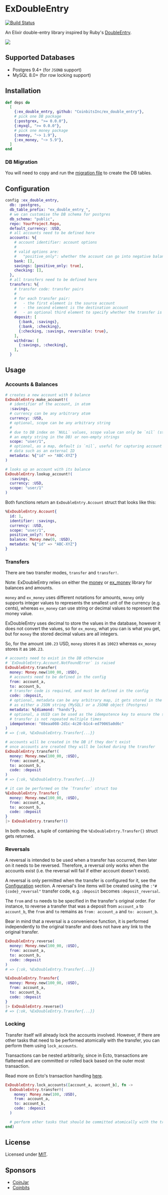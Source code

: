 # ExDoubleEntry

[![Build Status](https://github.com/coinjar/ex_double_entry/actions/workflows/ci.yml/badge.svg)](https://github.com/coinjar/ex_double_entry/actions)

An Elixir double-entry library inspired by Ruby's [DoubleEntry](https://github.com/envato/double_entry).

![](https://i.imgur.com/QqrlYZ9.png)

## Supported Databases

- Postgres 9.4+ (for `JSONB` support)
- MySQL 8.0+ (for row locking support)

## Installation

```elixir
def deps do
  [
    {:ex_double_entry, github: "CoinbitsInc/ex_double_entry"},
    # pick one DB package
    {:postgrex, ">= 0.0.0"},
    {:myxql, ">= 0.0.0"},
    # pick one money package
    {:money, "~> 1.9"},
    {:ex_money, "~> 5.9"},
  ]
end
```

### DB Migration

You will need to copy and run the [migration file](priv/repo/migrations/001_ex_double_entry_tables.exs) to create the DB tables.

## Configuration

```elixir
config :ex_double_entry,
  db: :postgres,
  db_table_prefix: "ex_double_entry_",
  # we can customise the DB schema for postgres
  db_schema: "public",
  repo: YourProject.Repo,
  default_currency: :USD,
  # all accounts need to be defined here
  accounts: %{
    # account identifier: account options
    #
    # valid options are:
    #   "positive_only": whether the account can go into negative balance
    bank: [],
    savings: [positive_only: true],
    checking: [],
  },
  # all transfers need to be defined here
  transfers: %{
    # transfer code: transfer pairs
    #
    # for each transfer pair:
    #   - the first element is the source account
    #   - the second element is the destination account
    #   - an optional third element to specify whether the transfer is reversible
    deposit: [
      {:bank, :savings},
      {:bank, :checking},
      {:checking, :savings, reversible: true},
    ],
    withdraw: [
      {:savings, :checking},
    ],
  }
```

## Usage

### Accounts & Balances

```elixir
# creates a new account with 0 balance
ExDoubleEntry.make_account!(
  # identifier of the account, in atom
  :savings,
  # currency can be any arbitrary atom
  currency: :USD,
  # optional, scope can be any arbitrary string
  #
  # due to DB index on `NULL` values, scope value can only be `nil` (stored as
  # an empty string in the DB) or non-empty strings
  scope: "user/1",
  # optional, as a map, default is `nil`, useful for capturing account related
  # data such as an external ID
  metadata: %{"id" => "ABC-XYZ"}
)

# looks up an account with its balance
ExDoubleEntry.lookup_account!(
  :savings,
  currency: :USD,
  scope: "user/1"
)
```

Both functions return an `ExDoubleEntry.Account` struct that looks like this:

```elixir
%ExDoubleEntry.Account{
  id: 1,
  identifier: :savings,
  currency: :USD,
  scope: "user/1",
  positive_only?: true,
  balance: Money.new(0, :USD),
  metadata: %{"id" => "ABC-XYZ"}
}
```

### Transfers

There are two transfer modes, `transfer` and `transfer!`.

Note: ExDoubleEntry relies on either the
[money](https://github.com/elixirmoney/money) or
[ex_money](https://github.com/kipcole9/money) library for balances and amounts.

`money` and `ex_money` uses different notations for amounts, `money` only
supports integer values to represents the smallest unit of the currency (e.g.
cents), whereas `ex_money` can use string or decimal values to represent the
money value.

ExDoubleEntry uses decimal to store the values in the database, however it does
not convert the values, so for `ex_money`, what you can is what you get, but for
`money` the stored decimal values are all integers.

So, for the amount `100.23` USD, `money` stores it as `10023` whereas `ex_money`
stores it as `100.23`.

```elixir
# accounts need to exist in the DB otherwise
# `ExDoubleEntry.Account.NotFoundError` is raised
ExDoubleEntry.transfer(
  money: Money.new(100_00, :USD),
  # accounts need to be defined in the config
  from: account_a,
  to: account_b,
  # transfer code is required, and must be defined in the config
  code: :deposit,
  # optional, metadata can be any arbitrary map, it gets stored in the DB
  # as either a JSON string (MySQL) or a JSONB object (Postgres)
  metadata: %{diamond: "hands"},
  # optional, a UUID can be used as the idempotence key to ensure the same
  # transfer is not repeated multiple times
  idempotence: "08eaa008-2d1c-4c20-b1c4-ed79065a0d6c"
)
# => {:ok, %ExDoubleEntry.Transfer{...}}

# accounts will be created in the DB if they don't exist
# once accounts are created they will be locked during the transfer
ExDoubleEntry.transfer!(
  money: Money.new(100_00, :USD),
  from: account_a,
  to: account_b,
  code: :deposit
)
# => {:ok, %ExDoubleEntry.Transfer{...}}

# it can be performed on the `Transfer` struct too
%ExDoubleEntry.Transfer{
  money: Money.new(100_00, :USD),
  from: account_a,
  to: account_b,
  code: :deposit
}
|> ExDoubleEntry.transfer!()
```

In both modes, a tuple of containing the `%ExDoubleEntry.Transfer{}` struct gets
returned.

### Reversals

A reversal is intended to be used when a transfer has occurred, then later on it
needs to be reversed. Therefore, a reversal only works when the accounts exist
(i.e. the reversal will fail if either account doesn't exist).

A reversal is only permitted when the transfer is configured for it, see the
[Configuration](#configuration) section. A reversal's line items will be created
using the `:"#{code}_reversal"` transfer code, e.g. `:deposit` becomes
`:deposit_reversal`.

The `from` and `to` needs to be specified in the transfer's original order. For
instance, to reverse a transfer that was a deposit from `account_a` to
`account_b`, the `from` and `to` remains as `from: account_a` and
`to: account_b`.

Bear in mind that a reversal is a convenience function, it is performed
independently to the original transfer and does not have any link to the
original transfer.

```elixir
ExDoubleEntry.reverse(
  money: Money.new(100_00, :USD),
  from: account_a,
  to: account_b,
  code: :deposit
)
# => {:ok, %ExDoubleEntry.Transfer{...}}

%ExDoubleEntry.Transfer{
  money: Money.new(100_00, :USD),
  from: account_a,
  to: account_b,
  code: :deposit
}
|> ExDoubleEntry.reverse()
# => {:ok, %ExDoubleEntry.Transfer{...}}
```

### Locking

Transfer itself will already lock the accounts involved. However, if there are
other tasks that need to be performed atomically with the transfer, you can
perform them using `lock_accounts`.

Transactions can be nested arbitrarily, since in Ecto, transactions are
flattened and are committed or rolled back based on the outer most transaction.

Read more on Ecto's transaction handling [here](https://hexdocs.pm/ecto/Ecto.Repo.html#c:transaction/2).

```elixir
ExDoubleEntry.lock_accounts([account_a, account_b], fn ->
  ExDoubleEntry.transfer!(
    money: Money.new(100, :USD),
    from: account_a,
    to: account_b,
    code: :deposit
  )

  # perform other tasks that should be committed atomically with the transfer
end)
```

## License

Licensed under [MIT](LICENSE.md).

## Sponsors

- [CoinJar](https://coinjar.com)
- [Coinbits](https://coinbits.com)
